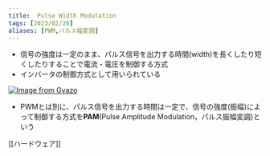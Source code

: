 ```yaml
---
title:  Pulse Width Modulation
tags: [2023/02/26]
aliases: [PWM,パルス幅変調]
---
```


- 信号の強度は一定のまま、パルス信号を出力する時間(width)を長くしたり短くしたりすることで電流・電圧を制御する方式
- インバータの制御方式として用いられている  
  
[![Image from Gyazo](https://i.gyazo.com/3f86de776a206c4c5e96fa3ead5798f4.gif)](https://gyazo.com/3f86de776a206c4c5e96fa3ead5798f4)

- PWMとは別に、パルス信号を出力する時間は一定で、信号の強度(振幅)によって制御する方式を**PAM**(Pulse Amplitude Modulation，パルス振幅変調)という

[[ハードウェア]]